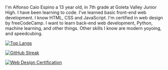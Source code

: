 I'm Alfonso Caio Espino a 13 year old, in 7th grade at Goleta Valley Junior High. I have been learning to code. I've learned basic front-end web development. I know HTML, CSS and JavaScript. I'm certified in web design by freeCodeCamp. I want to learn back-end web development, Python, machine learning, and other things. Other skills I know are modern yoyoing, and speedcubing.

[![Top Langs](https://github-readme-stats.vercel.app/api/top-langs/?username=Alfonsoce11)](https://github.com/anuraghazra/github-readme-stats)

[![GitHub Streak](https://streak-stats.demolab.com?user=Alfonsoce11)](https://git.io/streak-stats)

[![Web Design Certification](https://file.garden/ZXPZOz_dI1vYUjXR/WebDesignCertification.png)](https://freecodecamp.org/certification/Alfonsoce11/responsive-web-design)

<!---
Alfonsoce11/Alfonsoce11 is a ✨ special ✨ repository because its `README.md` (this file) appears on your GitHub profile.
You can click the Preview link to take a look at your changes.
--->
